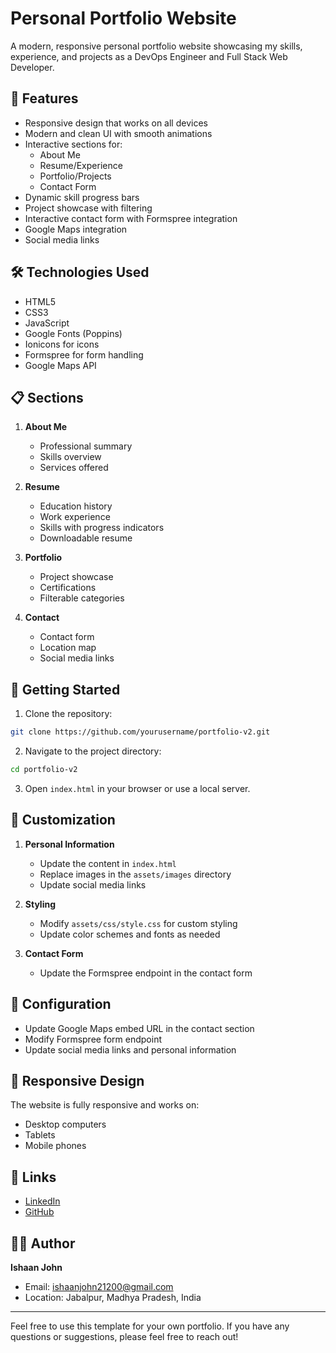 # Personal Portfolio Website

A modern, responsive personal portfolio website showcasing my skills, experience, and projects as a DevOps Engineer and Full Stack Web Developer.

## 🚀 Features

- Responsive design that works on all devices
- Modern and clean UI with smooth animations
- Interactive sections for:
  - About Me
  - Resume/Experience
  - Portfolio/Projects
  - Contact Form
- Dynamic skill progress bars
- Project showcase with filtering
- Interactive contact form with Formspree integration
- Google Maps integration
- Social media links

## 🛠️ Technologies Used

- HTML5
- CSS3
- JavaScript
- Google Fonts (Poppins)
- Ionicons for icons
- Formspree for form handling
- Google Maps API

## 📋 Sections

1. **About Me**
   - Professional summary
   - Skills overview
   - Services offered

2. **Resume**
   - Education history
   - Work experience
   - Skills with progress indicators
   - Downloadable resume

3. **Portfolio**
   - Project showcase
   - Certifications
   - Filterable categories

4. **Contact**
   - Contact form
   - Location map
   - Social media links

## 🚀 Getting Started

1. Clone the repository:
```bash
git clone https://github.com/yourusername/portfolio-v2.git
```

2. Navigate to the project directory:
```bash
cd portfolio-v2
```

3. Open `index.html` in your browser or use a local server.

## 📝 Customization

1. **Personal Information**
   - Update the content in `index.html`
   - Replace images in the `assets/images` directory
   - Update social media links

2. **Styling**
   - Modify `assets/css/style.css` for custom styling
   - Update color schemes and fonts as needed

3. **Contact Form**
   - Update the Formspree endpoint in the contact form

## 🔧 Configuration

- Update Google Maps embed URL in the contact section
- Modify Formspree form endpoint
- Update social media links and personal information

## 📱 Responsive Design

The website is fully responsive and works on:
- Desktop computers
- Tablets
- Mobile phones

## 🔗 Links

- [LinkedIn](https://www.linkedin.com/in/ishaan-john-2325601b6/)
- [GitHub](https://github.com/arther07)

## 👨‍💻 Author

**Ishaan John**
- Email: ishaanjohn21200@gmail.com
- Location: Jabalpur, Madhya Pradesh, India

---

Feel free to use this template for your own portfolio. If you have any questions or suggestions, please feel free to reach out! 
